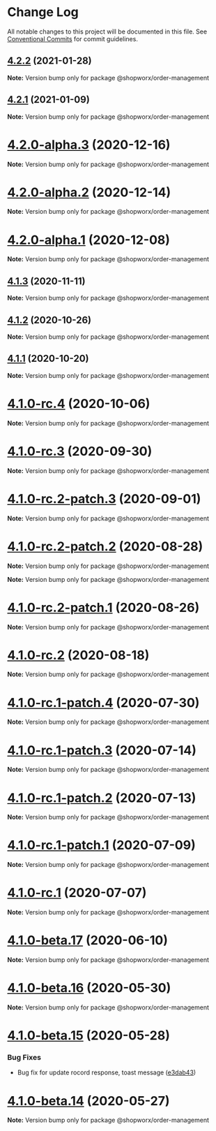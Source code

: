 # Change Log

All notable changes to this project will be documented in this file.
See [Conventional Commits](https://conventionalcommits.org) for commit guidelines.

## [4.2.2](https://bitbucket.org/entrib/shopworx/compare/v4.2.1...v4.2.2) (2021-01-28)

**Note:** Version bump only for package @shopworx/order-management





## [4.2.1](https://bitbucket.org/entrib/shopworx/compare/v4.2.0-alpha.3...v4.2.1) (2021-01-09)

**Note:** Version bump only for package @shopworx/order-management





# [4.2.0-alpha.3](https://bitbucket.org/entrib/shopworx/compare/v4.2.0-alpha.2...v4.2.0-alpha.3) (2020-12-16)

**Note:** Version bump only for package @shopworx/order-management





# [4.2.0-alpha.2](https://bitbucket.org/entrib/shopworx/compare/v4.2.0-alpha.1...v4.2.0-alpha.2) (2020-12-14)

**Note:** Version bump only for package @shopworx/order-management





# [4.2.0-alpha.1](https://bitbucket.org/entrib/shopworx/compare/v4.1.3...v4.2.0-alpha.1) (2020-12-08)

**Note:** Version bump only for package @shopworx/order-management





## [4.1.3](https://bitbucket.org/entrib/shopworx/compare/v4.1.2...v4.1.3) (2020-11-11)

**Note:** Version bump only for package @shopworx/order-management





## [4.1.2](https://bitbucket.org/entrib/shopworx/compare/v4.1.1...v4.1.2) (2020-10-26)

**Note:** Version bump only for package @shopworx/order-management





## [4.1.1](https://bitbucket.org/entrib/shopworx/compare/v4.1.0-rc.4...v4.1.1) (2020-10-20)

**Note:** Version bump only for package @shopworx/order-management





# [4.1.0-rc.4](https://bitbucket.org/entrib/shopworx/compare/v4.1.0-rc.3...v4.1.0-rc.4) (2020-10-06)

**Note:** Version bump only for package @shopworx/order-management





# [4.1.0-rc.3](https://bitbucket.org/entrib/shopworx/compare/v4.1.0-rc.2-patch.3...v4.1.0-rc.3) (2020-09-30)

**Note:** Version bump only for package @shopworx/order-management





# [4.1.0-rc.2-patch.3](https://bitbucket.org/entrib/shopworx/compare/v4.1.0-rc.2-patch.2...v4.1.0-rc.2-patch.3) (2020-09-01)

**Note:** Version bump only for package @shopworx/order-management





# [4.1.0-rc.2-patch.2](https://bitbucket.org/entrib/shopworx/compare/v4.1.0-rc.2-patch.1...v4.1.0-rc.2-patch.2) (2020-08-28)

**Note:** Version bump only for package @shopworx/order-management







**Note:** Version bump only for package @shopworx/order-management





# [4.1.0-rc.2-patch.1](https://bitbucket.org/entrib/shopworx/compare/v4.1.0-rc.2...v4.1.0-rc.2-patch.1) (2020-08-26)

**Note:** Version bump only for package @shopworx/order-management





# [4.1.0-rc.2](https://bitbucket.org/entrib/shopworx/compare/v4.1.0-rc.1-patch.4...v4.1.0-rc.2) (2020-08-18)

**Note:** Version bump only for package @shopworx/order-management





# [4.1.0-rc.1-patch.4](https://bitbucket.org/entrib/shopworx/compare/v4.1.0-rc.1-patch.3...v4.1.0-rc.1-patch.4) (2020-07-30)

**Note:** Version bump only for package @shopworx/order-management





# [4.1.0-rc.1-patch.3](https://bitbucket.org/entrib/shopworx/compare/v4.1.0-rc.1-patch.2...v4.1.0-rc.1-patch.3) (2020-07-14)

**Note:** Version bump only for package @shopworx/order-management





# [4.1.0-rc.1-patch.2](https://bitbucket.org/entrib/shopworx/compare/v4.1.0-rc.1-patch.1...v4.1.0-rc.1-patch.2) (2020-07-13)

**Note:** Version bump only for package @shopworx/order-management





# [4.1.0-rc.1-patch.1](https://bitbucket.org/entrib/shopworx/compare/v4.1.0-rc.1...v4.1.0-rc.1-patch.1) (2020-07-09)

**Note:** Version bump only for package @shopworx/order-management





# [4.1.0-rc.1](https://bitbucket.org/entrib/shopworx/compare/v4.1.0-beta.17...v4.1.0-rc.1) (2020-07-07)

**Note:** Version bump only for package @shopworx/order-management





# [4.1.0-beta.17](https://bitbucket.org/entrib/shopworx/compare/v4.1.0-beta.16...v4.1.0-beta.17) (2020-06-10)

**Note:** Version bump only for package @shopworx/order-management





# [4.1.0-beta.16](https://bitbucket.org/entrib/shopworx/compare/v4.1.0-beta.15...v4.1.0-beta.16) (2020-05-30)

**Note:** Version bump only for package @shopworx/order-management





# [4.1.0-beta.15](https://bitbucket.org/entrib/shopworx/compare/v4.1.0-beta.14...v4.1.0-beta.15) (2020-05-28)


### Bug Fixes

* Bug fix for update rocord response, toast message ([e3dab43](https://bitbucket.org/entrib/shopworx/commits/e3dab430e622bff493cf91f9df5c377e8f379514))





# [4.1.0-beta.14](https://bitbucket.org/entrib/shopworx/compare/v4.1.0-beta.13...v4.1.0-beta.14) (2020-05-27)

**Note:** Version bump only for package @shopworx/order-management
